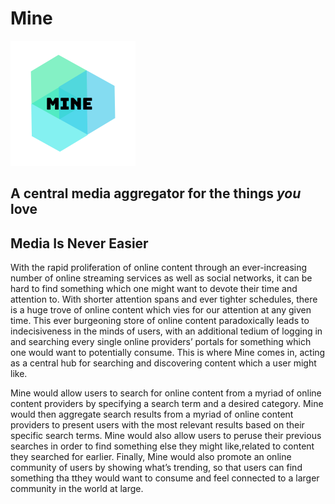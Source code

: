 # Mine

![Mine Logo](MineLogo.png)

## A central media aggregator for the things _you_ love

## Media Is Never Easier

With the rapid proliferation of online content through an ever-increasing number of online streaming services as well as social networks, it can be hard to find something which one might want to devote their time and attention to. With shorter attention spans and ever tighter schedules, there is a huge trove of online content which vies for our attention at any given time. This ever burgeoning store of online content paradoxically leads to indecisiveness in the minds of users, with an additional tedium of logging in and searching every single online providers’ portals for something which one would want to potentially consume. This is where Mine comes in, acting as a central hub for searching and discovering content which a user might like.

Mine would allow users to search for online content from a myriad of online content providers by specifying a search term and a desired category. Mine would then aggregate search results from a myriad of online content providers to present users with the most relevant results based on their specific search terms. Mine would also allow users to peruse their previous searches in order to find something else they might like,related to content they searched for earlier. Finally, Mine would also promote an online community of users by showing what’s trending, so that users can find something tha tthey would want to consume and feel connected to a larger community in the world at large.

